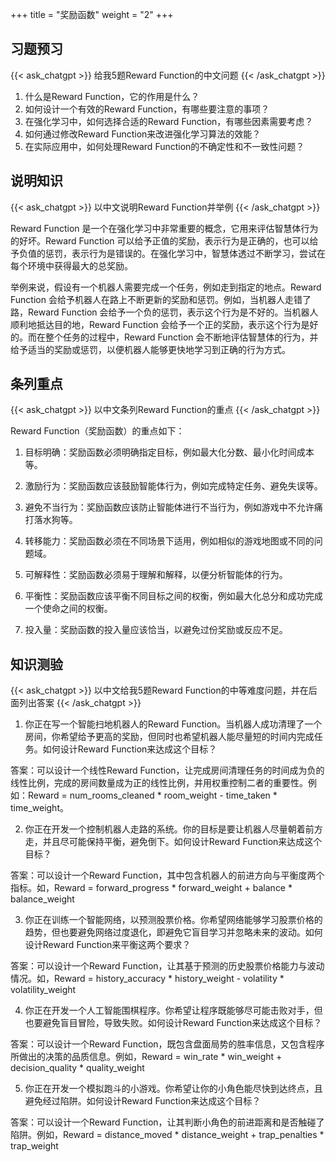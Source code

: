 +++
title = "奖励函数"
weight = "2"
+++
## 习题预习
{{< ask_chatgpt >}}
给我5题Reward Function的中文问题
{{< /ask_chatgpt >}}

1. 什么是Reward Function，它的作用是什么？
2. 如何设计一个有效的Reward Function，有哪些要注意的事项？
3. 在强化学习中，如何选择合适的Reward Function，有哪些因素需要考虑？
4. 如何通过修改Reward Function来改进强化学习算法的效能？
5. 在实际应用中，如何处理Reward Function的不确定性和不一致性问题？   

## 说明知识
{{< ask_chatgpt >}}
以中文说明Reward Function并举例
{{< /ask_chatgpt >}}

Reward Function 是一个在强化学习中非常重要的概念，它用来评估智慧体行为的好坏。Reward Function 可以给予正值的奖励，表示行为是正确的，也可以给予负值的惩罚，表示行为是错误的。在强化学习中，智慧体透过不断学习，尝试在每个环境中获得最大的总奖励。

举例来说，假设有一个机器人需要完成一个任务，例如走到指定的地点。Reward Function 会给予机器人在路上不断更新的奖励和惩罚。例如，当机器人走错了路，Reward Function 会给予一个负的惩罚，表示这个行为是不好的。当机器人顺利地抵达目的地，Reward Function 会给予一个正的奖励，表示这个行为是好的。而在整个任务的过程中，Reward Function 会不断地评估智慧体的行为，并给予适当的奖励或惩罚，以便机器人能够更快地学习到正确的行为方式。   

## 条列重点
{{< ask_chatgpt >}}
以中文条列Reward Function的重点
{{< /ask_chatgpt >}}

Reward Function（奖励函数）的重点如下：

1. 目标明确：奖励函数必须明确指定目标，例如最大化分数、最小化时间成本等。

2. 激励行为：奖励函数应该鼓励智能体行为，例如完成特定任务、避免失误等。

3. 避免不当行为：奖励函数应该防止智能体进行不当行为，例如游戏中不允许痛打落水狗等。

4. 转移能力：奖励函数必须在不同场景下适用，例如相似的游戏地图或不同的问题域。

5. 可解释性：奖励函数必须易于理解和解释，以便分析智能体的行为。

6. 平衡性：奖励函数应该平衡不同目标之间的权衡，例如最大化总分和成功完成一个使命之间的权衡。

7. 投入量：奖励函数的投入量应该恰当，以避免过份奖励或反应不足。   

## 知识测验
{{< ask_chatgpt >}}
以中文给我5题Reward Function的中等难度问题，并在后面列出答案
{{< /ask_chatgpt >}}

1. 你正在写一个智能扫地机器人的Reward Function。当机器人成功清理了一个房间，你希望给予更高的奖励，但同时也希望机器人能尽量短的时间内完成任务。如何设计Reward Function来达成这个目标？

答案：可以设计一个线性Reward Function，让完成房间清理任务的时间成为负的线性比例，完成的房间数量成为正的线性比例，并用权重控制二者的重要性。例如：Reward = num_rooms_cleaned * room_weight - time_taken * time_weight。

2. 你正在开发一个控制机器人走路的系统。你的目标是要让机器人尽量朝着前方走，并且尽可能保持平衡，避免倒下。如何设计Reward Function来达成这个目标？

答案：可以设计一个Reward Function，其中包含机器人的前进方向与平衡度两个指标。如，Reward = forward_progress * forward_weight + balance * balance_weight

3. 你正在训练一个智能网络，以预测股票价格。你希望网络能够学习股票价格的趋势，但也要避免网络过度退化，即避免它盲目学习并忽略未来的波动。如何设计Reward Function来平衡这两个要求？

答案：可以设计一个Reward Function，让其基于预测的历史股票价格能力与波动情况。如，Reward = history_accuracy * history_weight - volatility * volatility_weight

4. 你正在开发一个人工智能围棋程序。你希望让程序既能够尽可能击败对手，但也要避免盲目冒险，导致失败。如何设计Reward Function来达成这个目标？

答案：可以设计一个Reward Function，既包含盘面局势的胜率信息，又包含程序所做出的决策的品质信息。例如，Reward = win_rate * win_weight + decision_quality * quality_weight

5. 你正在开发一个模拟跑斗的小游戏。你希望让你的小角色能尽快到达终点，且避免经过陷阱。如何设计Reward Function来达成这个目标？

答案：可以设计一个Reward Function，让其判断小角色的前进距离和是否触碰了陷阱。例如，Reward = distance_moved * distance_weight + trap_penalties * trap_weight   

